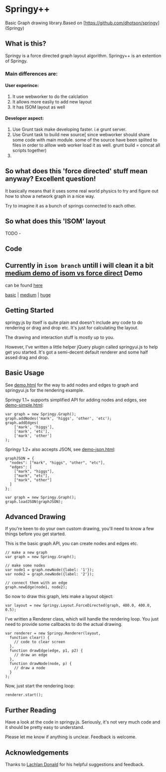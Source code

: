 Springy++
====
Basic Graph drawing library.Based on [https://github.com/dhotson/springy] (Springy)

What is this?
----
Springy is a force directed graph layout algorithm. 
Springy++ is an extention of Springy. 

### Main differences are:

#### User experince:
 1. It use webworker to do the calclation
 2. It allows more easliy to add new layout 
 3. It has ISOM layout as well 
 
 
#### Developer aspect:
 1. Use Grunt task make developing faster. i.e grunt server.
 2. Use Grunt task to build new source[ since webworker should share some code with main module. some of the source have been splited to files in order to alllow web worker load it as well. grunt build =  concat all scripts together)
 3. 



So what does this 'force directed' stuff mean anyway? Excellent question!
----
It basically means that it uses some real world physics to try and
figure out how to show a network graph in a nice way.

Try to imagine it as a bunch of springs connected to each other.

So what does this 'ISOM' layout
-----
TODO -



Code
-----
Currently in `isom branch` untill i will clean it a bit
[medium demo of isom vs force direct](../isom/dev/player/mediumdemo.html)
Demo
----

can be found [here](http://oak-tree.github.io/springy/)

[basic](http://oak-tree.github.io/springy/dev/player/demo.html)
| [medium](http://oak-tree.github.io/springy/dev/player/mediumdemo.html)
| [huge](http://oak-tree.github.io/springy/dev/player/bigdemo.html)



Getting Started
----

springy.js by itself is quite plain and doesn't include any code to do rendering
or drag and drop etc. It's just for calculating the layout.

The drawing and interaction stuff is mostly up to you.

However, I've written a little helper jQuery plugin called springyui.js
to help get you started. It's got a semi-decent default renderer and some
half assed drag and drop.

Basic Usage
----

See [demo.html](http://dhotson.github.com/springy/demo.html) for the way to
add nodes and edges to graph and springyui.js for the rendering example.

Springy 1.1+ supports simplified API for adding nodes and edges, see
[demo-simple.html](http://dhotson.github.com/springy/demo-simple.html):

    var graph = new Springy.Graph();
    graph.addNodes('mark', 'higgs', 'other', 'etc');
    graph.addEdges(
        ['mark', 'higgs'],
        ['mark', 'etc'], 
        ['mark', 'other']
    );

Springy 1.2+ also accepts JSON, see
[demo-json.html](http://dhotson.github.com/springy/demo-json.html):

    graphJSON = {
      "nodes": ["mark", "higgs", "other", "etc"],
      "edges": [
        ["mark", "higgs"],
        ["mark", "etc"],
        ["mark", "other"]
      ]
    };

    var graph = new Springy.Graph();
    graph.loadJSON(graphJSON);


Advanced Drawing
----

If you're keen to do your own custom drawing, you'll need to know a few
things before you get started.

This is the basic graph API, you can create nodes and edges etc.

    // make a new graph
    var graph = new Springy.Graph();

    // make some nodes
    var node1 = graph.newNode({label: '1'});
    var node2 = graph.newNode({label: '2'});

    // connect them with an edge
    graph.newEdge(node1, node2);

So now to draw this graph, lets make a layout object:

    var layout = new Springy.Layout.ForceDirected(graph, 400.0, 400.0, 0.5);

I've written a Renderer class, which will handle the rendering loop.
You just need to provide some callbacks to do the actual drawing.

    var renderer = new Springy.Renderer(layout,
      function clear() {
        // code to clear screen
      },
      function drawEdge(edge, p1, p2) {
        // draw an edge
      },
      function drawNode(node, p) {
        // draw a node
      }
    );

Now, just start the rendering loop:

    renderer.start();


Further Reading
----

Have a look at the code in springy.js.
Seriously, it's not very much code and it should be pretty easy to understand.

Please let me know if anything is unclear. Feedback is welcome.


Acknowledgements
----

Thanks to [Lachlan Donald](http://github.com/lox) for his helpful suggestions and
feedback.
